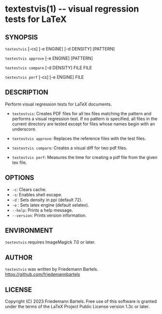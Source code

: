textestvis(1) -- visual regression tests for LaTeX
====

## SYNOPSIS

`textestvis` [-cs] [-e ENGINE] [-d DENSITY] [PATTERN]

`textestvis approve` [-e ENGINE] [PATTERN]

`textestvis compare` [-d DENSITY] FILE FILE

`textestvis perf` [-cs] [-e ENGINE] FILE

## DESCRIPTION

Perform visual regression tests for LaTeX documents.

* `textestvis`:
    Creates PDF files for all tex files matching the pattern and performs a visual regression test. If no pattern is specified, all files in the current directory are tested except for files whose names begin with an underscore.

* `textestvis approve`:
    Replaces the reference files with the test files.

* `textestvis compare`:
    Creates a visual diff for two pdf files.

* `textestvis perf`:
    Measures the time for creating a pdf file from the given tex file.

## OPTIONS

* `-c`:
    Clears cache.
* `-s`:
    Enables shell escape.
* `-d` <DENSITY>:
    Sets density in ppi (default 72).
* `-e` <ENGINE>:
    Sets latex engine (default xelatex).
* `--help`:
    Prints a help message.
* `--version`:
    Prints version information.

## ENVIRONMENT

`textestvis` requires ImageMagick 7.0 or later.

## AUTHOR

`textestvis` was written by Friedemann Bartels. <https://github.com/friedemannbartels>

## LICENSE

Copyright (C) 2023 Friedemann Bartels. Free use of this software is granted under the terms of the LaTeX Project Public License version 1.3c or later.
